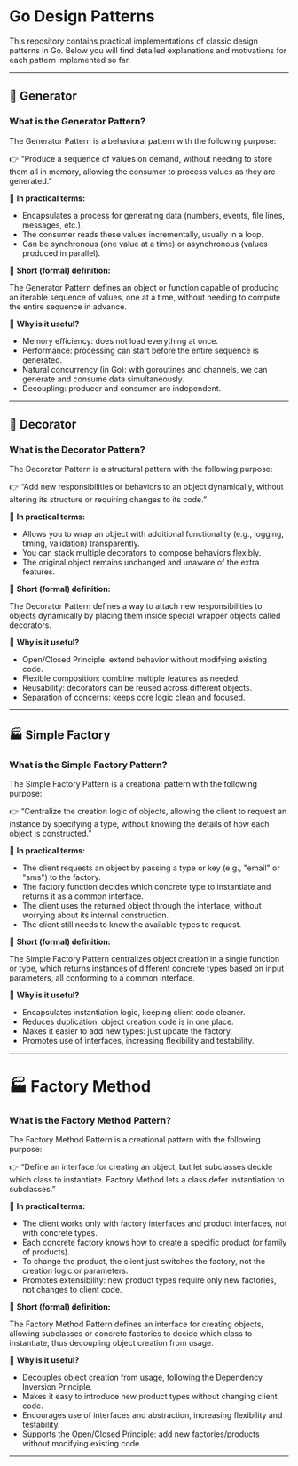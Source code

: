 # Go Design Patterns

This repository contains practical implementations of classic design patterns in Go. Below you will find detailed explanations and motivations for each pattern implemented so far.

---

## 🧩 Generator

### What is the Generator Pattern?

The Generator Pattern is a behavioral pattern with the following purpose:

👉 “Produce a sequence of values on demand, without needing to store them all in memory, allowing the consumer to process values as they are generated.”

🧠 **In practical terms:**

- Encapsulates a process for generating data (numbers, events, file lines, messages, etc.).
- The consumer reads these values incrementally, usually in a loop.
- Can be synchronous (one value at a time) or asynchronous (values produced in parallel).

📘 **Short (formal) definition:**

The Generator Pattern defines an object or function capable of producing an iterable sequence of values, one at a time, without needing to compute the entire sequence in advance.

💬 **Why is it useful?**

- Memory efficiency: does not load everything at once.
- Performance: processing can start before the entire sequence is generated.
- Natural concurrency (in Go): with goroutines and channels, we can generate and consume data simultaneously.
- Decoupling: producer and consumer are independent.

---

## 🎨 Decorator

### What is the Decorator Pattern?

The Decorator Pattern is a structural pattern with the following purpose:

👉 “Add new responsibilities or behaviors to an object dynamically, without altering its structure or requiring changes to its code.”

🧠 **In practical terms:**

- Allows you to wrap an object with additional functionality (e.g., logging, timing, validation) transparently.
- You can stack multiple decorators to compose behaviors flexibly.
- The original object remains unchanged and unaware of the extra features.

📘 **Short (formal) definition:**

The Decorator Pattern defines a way to attach new responsibilities to objects dynamically by placing them inside special wrapper objects called decorators.

💬 **Why is it useful?**

- Open/Closed Principle: extend behavior without modifying existing code.
- Flexible composition: combine multiple features as needed.
- Reusability: decorators can be reused across different objects.
- Separation of concerns: keeps core logic clean and focused.

---

## 🏭 Simple Factory

### What is the Simple Factory Pattern?

The Simple Factory Pattern is a creational pattern with the following purpose:

👉 “Centralize the creation logic of objects, allowing the client to request an instance by specifying a type, without knowing the details of how each object is constructed.”

🧠 **In practical terms:**

- The client requests an object by passing a type or key (e.g., "email" or "sms") to the factory.
- The factory function decides which concrete type to instantiate and returns it as a common interface.
- The client uses the returned object through the interface, without worrying about its internal construction.
- The client still needs to know the available types to request.

📘 **Short (formal) definition:**

The Simple Factory Pattern centralizes object creation in a single function or type, which returns instances of different concrete types based on input parameters, all conforming to a common interface.

💬 **Why is it useful?**

- Encapsulates instantiation logic, keeping client code cleaner.
- Reduces duplication: object creation code is in one place.
- Makes it easier to add new types: just update the factory.
- Promotes use of interfaces, increasing flexibility and testability.

---

# 🏭 Factory Method

### What is the Factory Method Pattern?

The Factory Method Pattern is a creational pattern with the following purpose:

👉 “Define an interface for creating an object, but let subclasses decide which class to instantiate. Factory Method lets a class defer instantiation to subclasses.”

🧠 **In practical terms:**

- The client works only with factory interfaces and product interfaces, not with concrete types.
- Each concrete factory knows how to create a specific product (or family of products).
- To change the product, the client just switches the factory, not the creation logic or parameters.
- Promotes extensibility: new product types require only new factories, not changes to client code.

📘 **Short (formal) definition:**

The Factory Method Pattern defines an interface for creating objects, allowing subclasses or concrete factories to decide which class to instantiate, thus decoupling object creation from usage.

💬 **Why is it useful?**

- Decouples object creation from usage, following the Dependency Inversion Principle.
- Makes it easy to introduce new product types without changing client code.
- Encourages use of interfaces and abstraction, increasing flexibility and testability.
- Supports the Open/Closed Principle: add new factories/products without modifying existing code.

---
